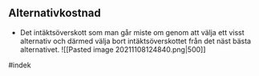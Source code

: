 ## Alternativkostnad
- Det intäktsöverskott som man går miste om genom att välja ett visst alternativ och därmed välja bort intäktsöverskottet från det näst bästa alternativet. 
![[Pasted image 20211108124840.png|500]]

#indek 
